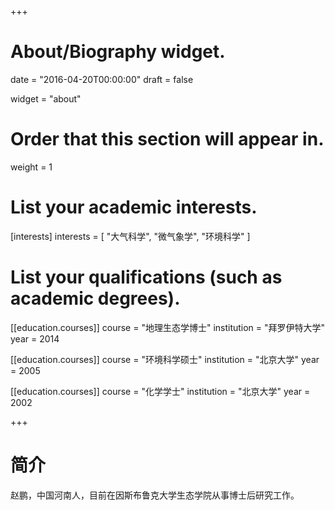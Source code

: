 +++
# About/Biography widget.

date = "2016-04-20T00:00:00"
draft = false

widget = "about"

# Order that this section will appear in.
weight = 1

# List your academic interests.
[interests]
  interests = [
    "大气科学",
    "微气象学",
    "环境科学"
  ]

# List your qualifications (such as academic degrees).
[[education.courses]]
  course = "地理生态学博士"
  institution = "拜罗伊特大学"
  year = 2014

[[education.courses]]
  course = "环境科学硕士"
  institution = "北京大学"
  year = 2005

[[education.courses]]
  course = "化学学士"
  institution = "北京大学"
  year = 2002
 
+++

# 简介

赵鹏，中国河南人，目前在因斯布鲁克大学生态学院从事博士后研究工作。
